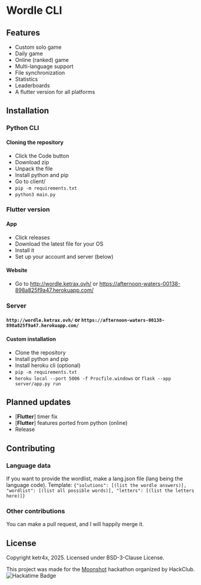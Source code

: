 # Wordle CLI
## Features
- Custom solo game
- Daily game
- Online (ranked) game
- Multi-language support
- File synchronization
- Statistics
- Leaderboards
- A flutter version for all platforms

## Installation
### Python CLI
#### Cloning the repository
- Click the Code button
- Download zip
- Unpack the file
- Install python and pip
- Go to client/
- `pip -m requirements.txt`
- `python3 main.py`
### Flutter version
#### App
- Click releases
- Download the latest file for your OS
- Install it
- Set up your account and server (below)
#### Website
- Go to http://wordle.ketrax.ovh/ or https://afternoon-waters-00138-898a825f9a47.herokuapp.com/
### Server
#### `http://wordle.ketrax.ovh/` or `https://afternoon-waters-00138-898a825f9a47.herokuapp.com/`
#### Custom installation
- Clone the repository
- Install python and pip
- Install heroku cli (optional)
- `pip -m requirements.txt`
- `heroku local --port 5006 -f Procfile.windows` or `flask --app server/app.py run`
## Planned updates
- [**Flutter**] timer fix
- [**Flutter**] features ported from python (online)
- Release
## Contributing
### Language data
If you want to provide the wordlist, make a lang.json file (lang being the language code).
Template: `{"solutions": [(list the wordle answers)], "wordlist": [(list all possible words)], "letters": [(list the letters here)]}`
### Other contributions
You can make a pull request, and I will happily merge it.
## License
Copyright ketr4x, 2025. Licensed under BSD-3-Clause License.

This project was made for the [Moonshot](https://moonshot.hack.club/1016) hackathon organized by HackClub.
![Hackatime Badge](https://hackatime-badge.hackclub.com/U08RQEP53HA/wordle-cli)